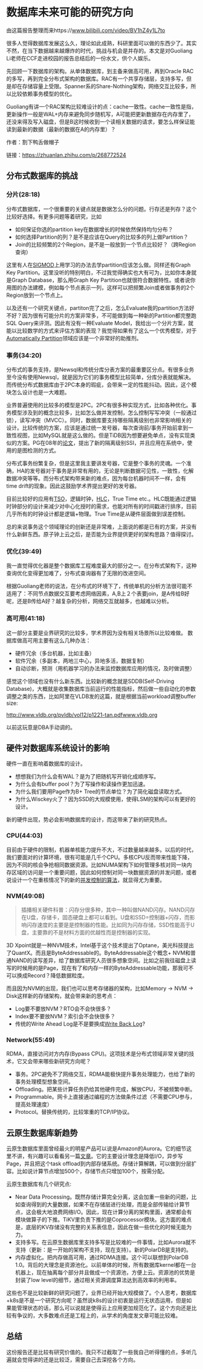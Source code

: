 # 数据库未来可能的研究方向

由这篇报告整理而来https://www.bilibili.com/video/BV1hZ4y1L7to

很多人觉得数据库发展这么久，理论如此成熟，科研里面可以做的东西少了。其实不然，在当下数据越来越爆炸的时代，挑战与机会是并存的。本文是对Guoliang Li老师在CCF走进校园的报告总结后的一份水文，供个人娱乐。

先回顾一下数据库的架构。从单体数据库，到主备来做高可用，再到Oracle RAC的多写，再到完全分布式架构的数据库。RAC有一个共享存储层，支持多写，但是却在存储容量上受限。Spanner系的Share-Nothing架构，网络交互比较多，所以比较依赖事务模型的优化。

Guoliang有讲一个RAC架构比较难设计的点：cache一致性。cache一致性是指，更新操作一般是WAL+内存来避免同步随机写，A可能把更新数据存在内存里了，还没来得及写入磁盘，但是B这时候收到一个读相关数据的请求，要怎么样保证能读到最新的数据（最新的数据在A的内存里）？

作者：割下鸭舌做帽子

链接：https://zhuanlan.zhihu.com/p/268772524

## 分布式数据库的挑战

### 分片(28:18)

分布式数据库，一个很重要的关键点就是数据怎么分的问题。行存还是列存？这个比较好选择。有更多问题等着研究，比如

- 如何保证你选的partition key在数据增长的时候依然保持均匀分布？
- 如何选择Partition的列？是不是应该在Query的比较多的列上做Partition？
- Join的比较频繁的2个Region，是不是一般放到一个节点比较好？（跨Region查询）

这里有人在[SIGMOD](https://link.zhihu.com/?target=https%3A//dl.acm.org/doi/10.1145/3318464.3389704)上用学习的办法去学partition应该怎么做。同样还有Graph Key Partition。这里没听的特别明白，不过我觉得确实也大有可为，比如你本身就是Graph Database，那么用Graph Key Partition也就很符合数据特性。或者说你用图的办法建模，例如每个节点表示一列，这样可以把频繁Join或者做事务的2个Region放到一个节点上。

以及还有一个研究关键点，partiton完了之后，怎么Evaluate我的partition方法好不好？因为很有可能分片的方案非常多，不可能做到每一种新的Partition都完整跑SQL Query来评测。因此有没有一种Evaluate Model，我给出一个分片方案，就能以比较数学的方式来评估方案的表现？我觉得如果有了这么一个优秀模型，对于[Automatically Partition](https://link.zhihu.com/?target=https%3A//hstore.cs.brown.edu/papers/hstore-partitioning.pdf)领域应该是一个非常好的助推剂。

### 事务(34:20)

分布式的事务支持，是Newsql和传统分库分表方案的最重要区分点。有很多业务至今没有使用Newsql，就是因为它们的事务模型比较简单，分库分表就能解决。而传统分布式数据库由于2PC本身的瑕疵，会带来一定的性能抖动。因此，这个模块怎么设计也是一大难题。

业界普遍使用的比较多的模型是2PC。2PC有很多种实现方式，比如各种优化。事务模型涉及到的概念比较多，比如怎么做并发控制，怎么控制写写冲突（一般通过锁），读写冲突（MVCC）。同时，数据库要支持哪些隔离级别也非常影响相关的设计。比较传统的方案，应该是通过统一发号器，每次查询前/事务开始前拿到一致性视图，比如MySQL就是这么做的。但是TiDB因为想要避免单点，没有实现类似的方案。PG在08年的[论文](https://link.zhihu.com/?target=https%3A//courses.cs.washington.edu/courses/cse444/08au/544M/READING-LIST/fekete-sigmod2008.pdf)，提出了新的隔离级别SSI，并且应用在系统中，使用的是图检测的方式。

分布式事务纷繁复杂，但是这里我主要讲发号器，它是整个事务的灵魂。一个准确，HA的发号器对于事务是非常有用的，无论是判断数据可见性，一致性，化解数据冲突等等。而分布式架构带来新的难点，因为每台机器时间不一样，会有time drift的现象。因此这鼓励学术界提出更好的发号器。

目前比较好的应用有[TSO](https://link.zhihu.com/?target=https%3A//www.cs.princeton.edu/courses/archive/fall10/cos597B/papers/percolator-osdi10.pdf)，逻辑时钟，[HLC](https://link.zhihu.com/?target=https%3A//cse.buffalo.edu/~demirbas/publications/hlc.pdf)，True Time etc.。HLC既能通过逻辑时钟部分的设计来减少对中心化授时的需求，也能对所有的时间戳进行排序，目前几乎所有的时钟设计都是逻辑+物理。True Time是从硬件层面做到误差控制。

总的来说事务这个领域理论的创新还是非常难，上面说的都是已有的方案，并没有什么新鲜东西。原子钟上云之后，是否能为业界提供更好的架构思路？值得探讨。

### 优化(39:49)

我一直觉得优化器是整个数据库工程难度最大的部分之一。在分布式架构下，这种查询优化变得更加难了，分布式查询器有了无限的改进空间。

根据Guoliang老师的说法，在分布式的环境下了，传统单机的分析方法很可能不适用了：不同节点数据交互要考虑网络因素，A,B上２个表要join，是A传给B好呢，还是B传给A好？越复杂的分析，网络交互就越多，也越难以分析。

### 高可用(41:18)

这一部分主要是业界研究的比较多，学术界因为没有相关场景所以比较难做。 数据库做高可用主要有这么几种办法： 

- 硬件冗余（多台机器，比如主备） 
- 软件冗余（多副本，两地三中心，异地多活，数据复制） 
- 自动诊断，预测（用机器学习的办法来监控数据库应用的情况，及时做调整）

感觉这个领域也没有什么新东西。比较新的概念就是SDDB(Self-Driving Database)，大概就是收集数据库当前运行的性能指标，然后做一些自动化的参数调整之类的东西，比如阿里在VLDB发的这篇，就是根据当前workload调整buffer size:

http://www.vldb.org/pvldb/vol12/p1221-tan.pdfwww.vldb.org



以前这玩意是DBA手动调的。

## 硬件对数据库系统设计的影响

硬件一直在影响着数据库的设计。

- 想想我们为什么会有WAL？是为了把随机写开销化成顺序写。
- 为什么会有buffer pool？为了写操作和读操作更加迅速。
- 为什么我们要用Page作为B+ Tree的节点单位？为了简化磁盘读取方式。
- 为什么Wisckey火了？因为SSD的大规模使用，使得LSM的架构可以有更好的设计。

新的硬件出现，势必会影响数据库的设计，而这带来了新的研究热点。

### CPU(44:03)

目前由于硬件的限制，机器单核能力提升不大，不过数量越来越多。以后的时代，我们要面对的计算环境，很有可能是几千个CPU。多核CPU反而带来性能下降，因为不同的核会争抢相同数据资源。比如NUMA架构下如何管理多核对同一块内存区域的访问是一个重要问题，因此如何控制对同一块数据资源的并发问题，或者说设计一个在重核情况下的新的[并发控制的算法](https://link.zhihu.com/?target=http%3A//vldb.org/pvldb/vol10/p49-wang.pdf)，就显得尤为重要。

### NVM(49:08)

> 插播相关硬件科普：闪存分很多种，其中一种叫做NAND闪存。NAND闪存在U盘，存储卡，固态硬盘上都可以看到。U盘和SSD=控制器+闪存，而影响闪存速度的主要是是控制器的性能。比如同为闪存存储，SSD性能高于U盘，主要靠的不是材料方面的优越性而是控制器的实现。
>  

3D Xpoint就是一种NVM技术，Intel基于这个技术提出了Optane，美光科技提出了QuantX。而且是ByteAddressable的。ByteAddressable这个概念+ NVM和普通NAND的读写差异，给了数据库研究人员很多想象空间。比如之前我往磁盘上读写的时候用的是Page，现在有了和内存一样的ByteAddressable功能，那我可不可以换成Record？降低数据粒度。

而且因为NVM的出现，我们也可以思考存储器的架构，比如Memory -> NVM -> Disk这样新的存储架构，就会带来新的思考点： 

- Log要不要放NVM？RTO会不会快很多？  
- Index要不要放NVM？索引会不会快很多？
- 传统的Write Ahead Log是不是要换成[Write Back Log](https://link.zhihu.com/?target=http%3A//www.vldb.org/pvldb/vol10/p337-arulraj.pdf)? 

### Network(55:49)

RDMA，直接访问对方内存(Bypass CPU)。这项技术是分布式领域非常关键的技术，它又会带来哪些新研究方向呢？

- 事务。2PC避免不了网络交互，RDMA能极快提升事务处理能力，也给了新的事务处理模型想象空间。
- Offloading。把某些计算任务扔给其他硬件完成，解放CPU，不被频繁中断。
- Programmable。网卡上直接通过编程的方法做条件过滤（不需要CPU参与，提高处理速度）
- Protocol。替换传统的，比较笨重的TCP/IP协议。

## 云原生数据库新趋势

云原生数据库里面曾经最火的明星产品可以说是Amazon的Aurora。它的细节这里不讲，有兴趣可以看看另一篇[文章](https://zhuanlan.zhihu.com/p/186286403)。它的主要设计理念是降低I/O，异步写Page，并且把这个task offload到内部存储系统。存储计算解耦，可以做到分层扩容。比如说计算节点增加500个，存储节点只增加100个，按需分配。

云原生数据库有几个研究点: 

-  Near Data Processing。既然存储计算完全分离，这会加重一些新的问题，比如查询得到的大量数据，如果不在存储层进行处理，而是全部传输给计算节点，这会极大地浪费网络I/O。因此，现在计算分离的架构里面，通常都会有模块做算子的下推。TiKV里负责下推的是Coprocessor模块。这方面的难点是，底层的KV存储没有完整的关系表信息，因此在做一些优化的时候无能为力。
- 支持多写。在云原生数据库里支持多写是比较难的一件事情，比如Aurora就不支持（更新：是一开始的架构不支持，现在支持）。新的PolarDB是支持的。 
- 内存虚拟化。把内存做高可用，通过RDMA连接。这个可以联想到PolarDB 1.0。背后的大理念是资源池化。以前单体的时候，所有数据库kernel都在一台机器上，现在抽离每个部分并且做成一个资源池，方便上云。资源池的优势是封装了low level的细节，通过相关资源调度算法达到高效率的利用率。
   

这些也不是比较新鲜的研究问题了，业界已经开始大规模做了。个人思考，数据库+k8s是不是一个研究方向呢？虽然说k8s的设计初衷是运行无状态运用，但是如果能管理状态的话，那么可以说就是使得云上应用更加规范化了。这个方向还是比较有争议的，大多数难点还是工程上的，从学术的角度发文章可能比较难。

## 总结

这份报告还是比较有研究价值的。我只不过截取了一些我自己听得懂的点，多听几遍就会觉得讲的还是比较泛，需要自己去深挖各个方向。